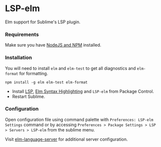 # LSP-elm

Elm support for Sublime's LSP plugin.


### Requirements 

Make sure you have [NodeJS and NPM](https://nodejs.org/) installed.

### Installation

You will need to install `elm` and `elm-test` to get all diagnostics and `elm-format` for formatting. 

```
npm install -g elm elm-test elm-format
```

* Install [LSP](https://packagecontrol.io/packages/LSP), [Elm Syntax Highlighting](https://packagecontrol.io/packages/Elm%20Syntax%20Highlighting) and `LSP-elm` from Package Control.
* Restart Sublime.

### Configuration

Open configuration file using command palette with `Preferences: LSP-elm Settings` command or by accessing `Preferences > Package Settings > LSP > Servers > LSP-elm` from the sublime menu.

Visit [elm-language-server](https://github.com/elm-tooling/elm-language-server#requirements) for additional server configuration.